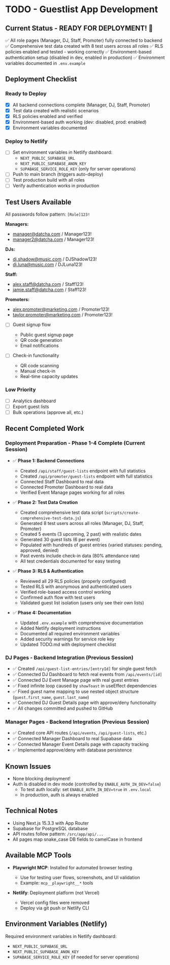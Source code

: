 # TODO - Guestlist App Development

## Current Status - READY FOR DEPLOYMENT! 🚀
✅ All role pages (Manager, DJ, Staff, Promoter) fully connected to backend
✅ Comprehensive test data created with 8 test users across all roles
✅ RLS policies enabled and tested - working correctly
✅ Environment-based authentication setup (disabled in dev, enabled in production)
✅ Environment variables documented in `.env.example`

## Deployment Checklist

### Ready to Deploy
- [x] All backend connections complete (Manager, DJ, Staff, Promoter)
- [x] Test data created with realistic scenarios
- [x] RLS policies enabled and verified
- [x] Environment-based auth working (dev: disabled, prod: enabled)
- [x] Environment variables documented

### Deploy to Netlify
- [ ] Set environment variables in Netlify dashboard:
  - `NEXT_PUBLIC_SUPABASE_URL`
  - `NEXT_PUBLIC_SUPABASE_ANON_KEY`
  - `SUPABASE_SERVICE_ROLE_KEY` (only for server operations)
- [ ] Push to main branch (triggers auto-deploy)
- [ ] Test production build with all roles
- [ ] Verify authentication works in production

## Test Users Available
All passwords follow pattern: `[Role]123!`

**Managers:**
- manager@datcha.com / Manager123!
- manager2@datcha.com / Manager123!

**DJs:**
- dj.shadow@music.com / DJShadow123!
- dj.luna@music.com / DJLuna123!

**Staff:**
- alex.staff@datcha.com / Staff123!
- jamie.staff@datcha.com / Staff123!

**Promoters:**
- alex.promoter@marketing.com / Promoter123!
- taylor.promoter@marketing.com / Promoter123!

- [ ] Guest signup flow
  - Public guest signup page
  - QR code generation
  - Email notifications

- [ ] Check-in functionality
  - QR code scanning
  - Manual check-in
  - Real-time capacity updates

### Low Priority
- [ ] Analytics dashboard
- [ ] Export guest lists
- [ ] Bulk operations (approve all, etc.)

## Recent Completed Work

### Deployment Preparation - Phase 1-4 Complete (Current Session)
- ✅ **Phase 1: Backend Connections**
  - Created `/api/staff/guest-lists` endpoint with full statistics
  - Created `/api/promoter/guest-lists` endpoint with full statistics
  - Connected Staff Dashboard to real data
  - Connected Promoter Dashboard to real data
  - Verified Event Manage pages working for all roles

- ✅ **Phase 2: Test Data Creation**
  - Created comprehensive test data script (`scripts/create-comprehensive-test-data.js`)
  - Generated 8 test users across all roles (Manager, DJ, Staff, Promoter)
  - Created 5 events (3 upcoming, 2 past) with realistic dates
  - Generated 30 guest lists (6 per event)
  - Populated with hundreds of guest entries (varied statuses: pending, approved, denied)
  - Past events include check-in data (80% attendance rate)
  - All test credentials documented for easy testing

- ✅ **Phase 3: RLS & Authentication**
  - Reviewed all 29 RLS policies (properly configured)
  - Tested RLS with anonymous and authenticated users
  - Verified role-based access control working
  - Confirmed auth flow with test users
  - Validated guest list isolation (users only see their own lists)

- ✅ **Phase 4: Documentation**
  - Updated `.env.example` with comprehensive documentation
  - Added Netlify deployment instructions
  - Documented all required environment variables
  - Added security warnings for service role key
  - Updated TODO.md with deployment checklist

### DJ Pages - Backend Integration (Previous Session)
- ✅ Created `/api/guest-list-entries/[entryId]` for single guest fetch
- ✅ Connected DJ Dashboard to fetch real events from `/api/events/[id]`
- ✅ Connected DJ Event Manage page with real guest entries
- ✅ Fixed infinite loop caused by `showToast` in useEffect dependencies
- ✅ Fixed guest name mapping to use nested object structure (`guest.first_name`, `guest.last_name`)
- ✅ Connected DJ Guest Details page with approve/deny functionality
- ✅ All changes committed and pushed to GitHub

### Manager Pages - Backend Integration (Previous Session)
- ✅ Created core API routes (`/api/events`, `/api/guest-lists`, etc.)
- ✅ Connected Manager Dashboard to real Supabase data
- ✅ Connected Manager Event Details page with capacity tracking
- ✅ Implemented approve/deny with database persistence

## Known Issues
- None blocking deployment!
- Auth is disabled in dev mode (controlled by `ENABLE_AUTH_IN_DEV=false`)
  - To test auth locally: set `ENABLE_AUTH_IN_DEV=true` in `.env.local`
  - In production, auth is always enabled

## Technical Notes
- Using Next.js 15.3.3 with App Router
- Supabase for PostgreSQL database
- API routes follow pattern: `/src/app/api/...`
- All pages map snake_case DB fields to camelCase in frontend

## Available MCP Tools
- **Playwright MCP**: Installed for automated browser testing
  - Use for testing user flows, screenshots, and UI validation
  - Example: `mcp__playwright__*` tools

- **Netlify**: Deployment platform (not Vercel)
  - Vercel config files were removed
  - Deploy via git push or Netlify CLI

## Environment Variables (Netlify)
Required environment variables in Netlify dashboard:
- `NEXT_PUBLIC_SUPABASE_URL`
- `NEXT_PUBLIC_SUPABASE_ANON_KEY`
- `SUPABASE_SERVICE_ROLE_KEY` (if needed for server operations)
